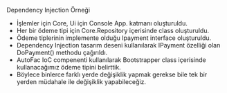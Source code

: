 Dependency Injection Örneği

- İşlemler için Core, Ui için Console App. katmanı oluşturuldu.
- Her bir ödeme tipi için Core.Repository içerisinde class oluşturuldu.
- Ödeme tiplerinin implemente olduğu Ipayment interface oluşturuldu.
- Dependency Injection tasarım deseni kullanılarak IPayment özelliği olan DoPayment() methodu çağırıldı.
- AutoFac IoC compenenti kullanılarak Bootstrapper class içerisinde kullanacağımız ödeme tipini belirttik.
- Böylece binlerce farklı yerde değişiklik yapmak gerekse bile tek bir yerden müdahale ile değişiklik yapabileceğiz.
